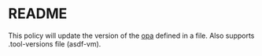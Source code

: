 # README 

This policy will update the version of the [opa](https://github.com/open-policy-agent/opa/releases/)
defined in a file. Also supports .tool-versions file (asdf-vm).
